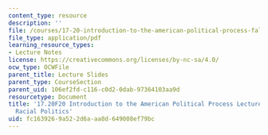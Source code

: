 ```yaml
---
content_type: resource
description: ''
file: /courses/17-20-introduction-to-the-american-political-process-fall-2020/fc1639269a522d6aaa8d649008ef79bc_MIT17_20F20_lec23.pdf
file_type: application/pdf
learning_resource_types:
- Lecture Notes
license: https://creativecommons.org/licenses/by-nc-sa/4.0/
ocw_type: OCWFile
parent_title: Lecture Slides
parent_type: CourseSection
parent_uid: 106ef2fd-c116-c0d2-0dab-97364103aa9d
resourcetype: Document
title: '17.20F20 Introduction to the American Political Process Lecture Slides 23:
  Racial Politics'
uid: fc163926-9a52-2d6a-aa8d-649008ef79bc
---
```

